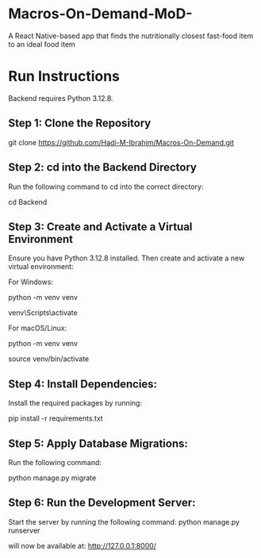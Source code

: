 # Macros-On-Demand-MoD-

A React Native-based app that finds the nutritionally closest fast-food item to an ideal food item

# Run Instructions

Backend requires Python 3.12.8.

## Step 1: Clone the Repository

git clone https://github.com/Hadi-M-Ibrahim/Macros-On-Demand.git

## Step 2: cd into the Backend Directory

Run the following command to cd into the correct directory:

cd Backend

## Step 3: Create and Activate a Virtual Environment

Ensure you have Python 3.12.8 installed. Then create and activate a new virtual environment:

For Windows:

python -m venv venv

venv\Scripts\activate

For macOS/Linux:

python -m venv venv

source venv/bin/activate

## Step 4: Install Dependencies:

Install the required packages by running:

pip install -r requirements.txt

## Step 5: Apply Database Migrations:

Run the following command:

python manage.py migrate

## Step 6: Run the Development Server:

Start the server by running the following command:
python manage.py runserver

will now be available at:
http://127.0.0.1:8000/
